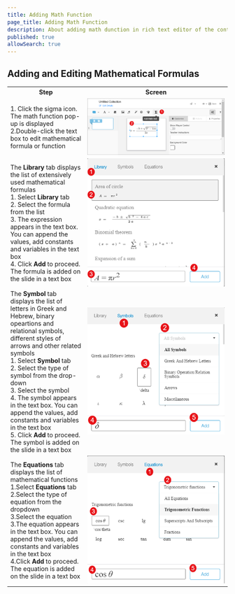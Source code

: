 ```yaml
---
title: Adding Math Function
page_title: Adding Math Function
description: About adding math dunction in rich text editor of the content editor 
published: true
allowSearch: true
---
```


## Adding and Editing Mathematical Formulas    

<table>
  <tr>
    <th style="width:35%;">Step</th>
    <th style="width:65%;">Screen</th>
  </tr>  
  <tr>
    <td>1. Click the sigma icon. The math function pop-up is displayed 
    <br>2.Double-click the text box to edit mathematical formula or function
    </td>
    <td><img src="features-documentation/images/mathfunction/math-text.png"> </td>
  </tr>
  <tr>
    <td>The <b>Library</b> tab displays the list of extensively used mathematical formulas 
    <br>1. Select <b>Library</b> tab
    <br>2. Select the formula from the list
    <br>3. The expression appears in the text box. You can append the values, add constants and variables in the text box
    <br>4. Click <b>Add</b> to proceed. The formula is added on the slide in a text box
    </td>
    <td><img src="features-documentation/images/mathfunction/math-library.png">
    </td>
  </tr>
  <tr>
    <td>The <b>Symbol</b> tab displays the list of letters in Greek and Hebrew, binary opeartions and relational symbols, different styles of arrows and other related symbols 
    <br>1. Select <b>Symbol</b> tab
    <br>2. Select the type of symbol from the drop-down 
    <br>3. Select the symbol 
    <br>4. The symbol appears in the text box. You can append the values, add constants and variables in the text box 
    <br>5. Click <b>Add</b> to proceed. The symbol is added on the slide in a text box
    </td>
    <td><img src="features-documentation/images/mathfunction/math-symbol.png">
    </td>
  </tr>
  <tr>
    <td>The <b>Equations</b> tab displays the list of mathematical functions  
    <br>1.Select <b>Equations</b> tab
    <br>2.Select the type of equation from the dropdown 
    <br>3.Select the equation 
    <br>3.The equation appears in the text box. You can append the values, add constants and variables in the text box  
    <br>4.Click <b>Add</b> to proceed. The equation is added on the slide in a text box
    </td>
    <td><img src="features-documentation/images/mathfunction/math-equation.png">
    </td>
  </tr>
</table>
